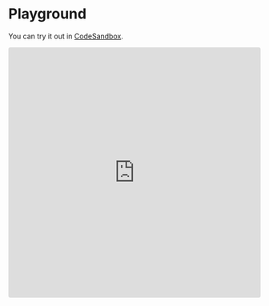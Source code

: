 # Playground  

You can try it out in [CodeSandbox](https://codesandbox.io/s/v4kdvz?file=/src/App.tsx).

<iframe src="https://codesandbox.io/embed/v4kdvz?view=editor+%2B+preview&module=%2Fsrc%2FApp.tsx&hidenavigation=1"
  style="width:100%; height: 500px; border:0; border-radius: 4px; overflow:hidden;"
  title="mobx-view-model-approach"
  allow="accelerometer; ambient-light-sensor; camera; encrypted-media; geolocation; gyroscope; hid; microphone; midi; payment; usb; vr; xr-spatial-tracking"
  sandbox="allow-forms allow-modals allow-popups allow-presentation allow-same-origin allow-scripts"
></iframe>